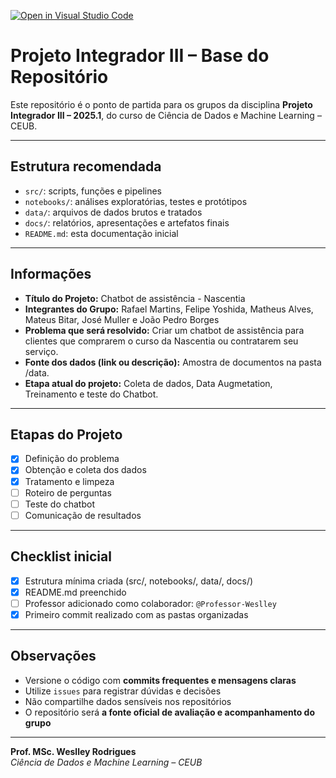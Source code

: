 [![Open in Visual Studio Code](https://classroom.github.com/assets/open-in-vscode-2e0aaae1b6195c2367325f4f02e2d04e9abb55f0b24a779b69b11b9e10269abc.svg)](https://classroom.github.com/online_ide?assignment_repo_id=19552182&assignment_repo_type=AssignmentRepo)
# Projeto Integrador III – Base do Repositório

Este repositório é o ponto de partida para os grupos da disciplina **Projeto Integrador III – 2025.1**, do curso de Ciência de Dados e Machine Learning – CEUB.

---

## Estrutura recomendada

- `src/`: scripts, funções e pipelines
- `notebooks/`: análises exploratórias, testes e protótipos
- `data/`: arquivos de dados brutos e tratados
- `docs/`: relatórios, apresentações e artefatos finais
- `README.md`: esta documentação inicial

---

## Informações

- **Título do Projeto:**  Chatbot de assistência - Nascentia
- **Integrantes do Grupo:**  Rafael Martins, Felipe Yoshida, Matheus Alves, Mateus Bitar, José Muller e João Pedro Borges
- **Problema que será resolvido:**  Criar um chatbot de assistência para clientes que comprarem o curso da Nascentia ou contratarem seu serviço.
- **Fonte dos dados (link ou descrição):**  Amostra de documentos na pasta /data.
- **Etapa atual do projeto:** Coleta de dados, Data Augmetation, Treinamento e teste do Chatbot.

---

## Etapas do Projeto

- [X] Definição do problema  
- [X] Obtenção e coleta dos dados  
- [X] Tratamento e limpeza  
- [ ] Roteiro de perguntas
- [ ] Teste do chatbot   
- [ ] Comunicação de resultados

---

## Checklist inicial

- [X] Estrutura mínima criada (src/, notebooks/, data/, docs/)  
- [X] README.md preenchido  
- [ ] Professor adicionado como colaborador: `@Professor-Weslley`  
- [X] Primeiro commit realizado com as pastas organizadas

---

## Observações

- Versione o código com **commits frequentes e mensagens claras**
- Utilize `issues` para registrar dúvidas e decisões
- Não compartilhe dados sensíveis nos repositórios
- O repositório será **a fonte oficial de avaliação e acompanhamento do grupo**

---

**Prof. MSc. Weslley Rodrigues**  
_Ciência de Dados e Machine Learning – CEUB_
